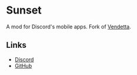 # Sunset
A mod for Discord's mobile apps. Fork of [Vendetta](https://github.com/vendetta-mod).

## Links
 - [Discord](https://discord.gg/vXeuhDE85V)
 - [GitHub](https://github.com/sunset-mod)
